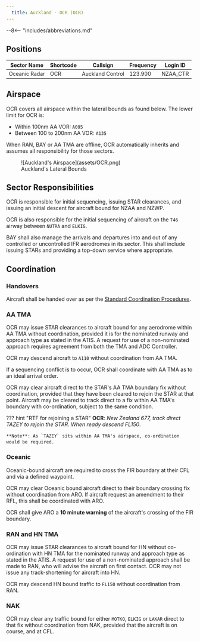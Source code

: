 ```yaml
---
  title: Auckland - OCR (OCR)
---
```


--8<-- "includes/abbreviations.md"

## Positions

| Sector Name   | Shortcode | Callsign         | Frequency | Login ID |
| ------------- | --------- | ---------------- | --------- | -------- |
| Oceanic Radar | OCR       | Auckland Control | 123.900   | NZAA_CTR |

## Airspace

OCR covers all airspace within the lateral bounds as found below. The lower limit for OCR is:

  - Within 100nm AA VOR: `A095`
  - Between 100 to 200nm AA VOR: `A135`

When RAN, BAY or AA TMA are offline, OCR automatically inherits and assumes all responsibility for those sectors. 

<figure markdown> 
  ![Auckland's Airspace](assets/OCR.png)
  <figcaption>Auckland's Lateral Bounds</figcaption>
</figure>

## Sector Responsibilities

OCR is responsible for initial sequencing, issuing STAR clearances, and issuing an initial descent for aircraft bound for NZAA and NZWP. 

OCR is also responsible for the initial sequencing of aircraft on the `T46` airway between `NUTRA` and `ELKIG`.

BAY shall also manage the arrivals and departures into and out of any controlled or uncontrolled IFR aerodromes in its sector. This shall include issuing STARs and providing a top-down service where appropriate.

## Coordination

### Handovers

Aircraft shall be handed over as per the [Standard Coordination Procedures](../controller-skills/handover.md).

### AA TMA

OCR may issue STAR clearances to aircraft bound for any aerodrome within AA TMA without coordination, provided it is for the nominated runway and approach type as stated in the ATIS. A request for use of a non-nominated approach requires agreement from both the TMA and ADC Controller.

OCR may descend aircraft to `A110` without coordination from AA TMA.

If a sequencing conflict is to occur, OCR shall coordinate with AA TMA as to an ideal arrival order. 

OCR may clear aircraft direct to the STAR's AA TMA boundary fix without coordination, provided that they have been cleared to rejoin the STAR at that point. Aircraft may be cleared to track direct to a fix within AA TMA's boundary with co-ordination, subject to the same condition.

??? hint "RTF for rejoining a STAR"
    **OCR**: *New Zealand 677, track direct TAZEY to rejoin the STAR. When ready descend FL150*.

    **Note**: As `TAZEY` sits within AA TMA's airspace, co-ordination would be required.

### Oceanic

Oceanic-bound aircraft are required to cross the FIR boundary at their CFL and via a defined waypoint. 

OCR may clear Oceanic bound aircraft direct to their boundary crossing fix without coordination from ARO. If aircraft request an amendment to their RFL, this shall be coordinated with ARO.

OCR shall give ARO a **10 minute warning** of the aircraft's crossing of the FIR boundary.

### RAN and HN TMA

OCR may issue STAR clearances to aircraft bound for HN without co-ordination with HN TMA for the nominated runway and approach type as stated in the ATIS. A request for use of a non-nominated approach shall be made to RAN, who will advise the aircraft on first contact. OCR may not issue any track-shortening for aircraft into HN. 

OCR may descend HN bound traffic to `FL150` without coordination from RAN.

### NAK

OCR may clear any traffic bound for either `MOTKO`, `ELKIG` or `LAKAR` direct to that fix without coordination from NAK, provided that the aircraft is on course, and at CFL. 
